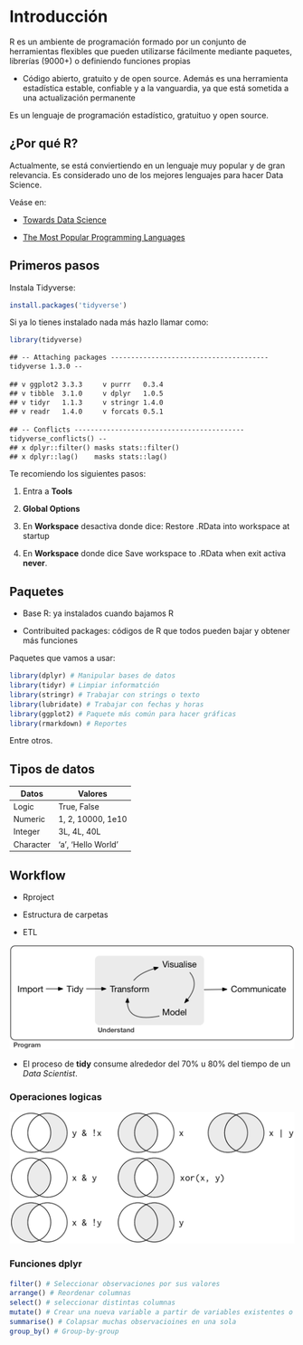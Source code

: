 # Introducción

R es un ambiente de programación formado por un conjunto de herramientas
flexibles que pueden utilizarse fácilmente mediante paquetes, librerías
(9000+) o definiendo funciones propias

-   Código abierto, gratuito y de open source. Además es una herramienta
    estadística estable, confiable y a la vanguardia, ya que está
    sometida a una actualización permanente

Es un lenguaje de programación estadístico, gratuituo y open source.

## ¿Por qué R?

Actualmente, se está conviertiendo en un lenguaje muy popular y de gran
relevancia. Es considerado uno de los mejores lenguajes para hacer Data
Science.

Veáse en:

-   [Towards Data
    Science](https://towardsdatascience.com/top-9-languages-for-data-science-in-2020-824239f930c)

-   [The Most Popular Programming
    Languages](https://statisticsanddata.org/most-popular-programming-languages/)

## Primeros pasos

Instala Tidyverse:

``` r
install.packages('tidyverse')
```

Si ya lo tienes instalado nada más hazlo llamar como:

``` r
library(tidyverse)
```

    ## -- Attaching packages --------------------------------------- tidyverse 1.3.0 --

    ## v ggplot2 3.3.3     v purrr   0.3.4
    ## v tibble  3.1.0     v dplyr   1.0.5
    ## v tidyr   1.1.3     v stringr 1.4.0
    ## v readr   1.4.0     v forcats 0.5.1

    ## -- Conflicts ------------------------------------------ tidyverse_conflicts() --
    ## x dplyr::filter() masks stats::filter()
    ## x dplyr::lag()    masks stats::lag()

Te recomiendo los siguientes pasos:

1.  Entra a **Tools**

2.  **Global Options**

3.  En **Workspace** desactiva donde dice: Restore .RData into workspace
    at startup

4.  En **Workspace** donde dice Save workspace to .RData when exit
    activa **never**.

## Paquetes

-   Base R: ya instalados cuando bajamos R

-   Contribuited packages: códigos de R que todos pueden bajar y obtener
    más funciones

Paquetes que vamos a usar:

``` r
library(dplyr) # Manipular bases de datos
library(tidyr) # Limpiar informatción
library(stringr) # Trabajar con strings o texto
library(lubridate) # Trabajar con fechas y horas
library(ggplot2) # Paquete más común para hacer gráficas
library(rmarkdown) # Reportes
```

Entre otros.

## Tipos de datos

| Datos     | Valores            |
|-----------|--------------------|
| Logic     | True, False        |
| Numeric   | 1, 2, 10000, 1e10  |
| Integer   | 3L, 4L, 40L        |
| Character | ‘a’, ‘Hello World’ |

## Workflow

-   Rproject

-   Estructura de carpetas

-   ETL

![](images/data-science.png)

-   El proceso de **tidy** consume alrededor del 70% u 80% del tiempo de
    un *Data Scientist*.

### Operaciones logicas

![](images/transform-logical.png)

### Funciones dplyr

``` r
filter() # Seleccionar observaciones por sus valores
arrange() # Reordenar columnas
select() # seleccionar distintas columnas
mutate() # Crear una nueva variable a partir de variables existentes o columnas existentes
summarise() # Colapsar muchas observacioines en una sola
group_by() # Group-by-group
```
